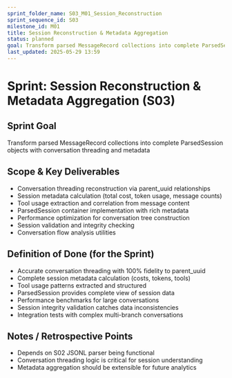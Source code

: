 ```yaml
---
sprint_folder_name: S03_M01_Session_Reconstruction
sprint_sequence_id: S03
milestone_id: M01
title: Session Reconstruction & Metadata Aggregation
status: planned
goal: Transform parsed MessageRecord collections into complete ParsedSession objects with conversation threading and metadata
last_updated: 2025-05-29 13:59
---
```


# Sprint: Session Reconstruction & Metadata Aggregation (S03)

## Sprint Goal
Transform parsed MessageRecord collections into complete ParsedSession objects with conversation threading and metadata

## Scope & Key Deliverables
- Conversation threading reconstruction via parent_uuid relationships
- Session metadata calculation (total cost, token usage, message counts)
- Tool usage extraction and correlation from message content
- ParsedSession container implementation with rich metadata
- Performance optimization for conversation tree construction
- Session validation and integrity checking
- Conversation flow analysis utilities

## Definition of Done (for the Sprint)
- Accurate conversation threading with 100% fidelity to parent_uuid
- Complete session metadata calculation (costs, tokens, tools)
- Tool usage patterns extracted and structured
- ParsedSession provides complete view of session data
- Performance benchmarks for large conversations
- Session integrity validation catches data inconsistencies
- Integration tests with complex multi-branch conversations

## Notes / Retrospective Points
- Depends on S02 JSONL parser being functional
- Conversation threading logic is critical for session understanding
- Metadata aggregation should be extensible for future analytics
